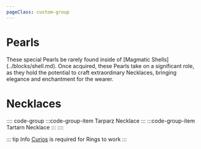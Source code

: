 ```yaml
---
pageClass: custom-group
---
```


# Pearls

<Item name="tarparz_pearl"/>
<Item name="tartarn_pearl"/>
These special Pearls be rarely found inside of [Magmatic Shells](../blocks/shell.md). Once acquired, these Pearls take on a significant role, as they hold the potential to craft extraordinary Necklaces, bringing elegance and enchantment for the wearer.

# Necklaces
:::: code-group
:::code-group-item Tarparz Necklace
<ImgInfo class="group-padding">
    <template v-slot:img>
        <Item name="tarparz_necklace"/>
    </template>
    <template v-slot:info>
        Causes Blazes to drop more Blaze Rods when killed.
    </template>
</ImgInfo>
:::
:::code-group-item Tartarn Necklace
<ImgInfo class="group-padding">
    <template v-slot:img>
        <Item name="tartarn_necklace"/>
    </template>
    <template v-slot:info>
        <a href="/burning-isle-wiki/wiki/entities/firefly.html" >Magmatic Fireflies</a> will follow the wearer adn increase the power of spells
    </template>
</ImgInfo>
:::
::::

::: tip Info
[Curios](https://docs.illusivesoulworks.com/category/curios) is required for Rings to work
:::